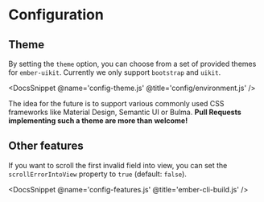 # Configuration

## Theme

By setting the `theme` option, you can choose from a set of provided themes
for `ember-uikit`. Currently we only support `bootstrap` and `uikit`.

<DocsSnippet @name='config-theme.js' @title='config/environment.js' />

The idea for the future is to support various commonly used CSS frameworks
like Material Design, Semantic UI or Bulma. **Pull Requests implementing such a theme
are more than welcome!**

## Other features

If you want to scroll the first invalid field into view, you can set the
`scrollErrorIntoView` property to `true` (default: `false`).

<DocsSnippet @name='config-features.js' @title='ember-cli-build.js' />
